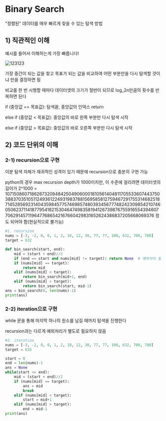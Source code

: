 # Binary Search

"정렬된" 데이터를 매우 빠르게 찾을 수 있는 탐색 방법

## 1) 직관적인 이해

예시를 들어서 이해하는게 가장 빠릅니다!

![123123](/Users/yonghoonlee/Desktop/123123.png)

가장 중간이 되는 값을 찾고 목표가 되는 값을 비교하여 어떤 부분만을 다시 탐색할 것이냐 만을 결정하면 됨

비교를 한 번 시행할 때마다 데이터셋의 크기가 절반이 되므로 log_2n만큼의 횟수를 반복하면 된다

if (중앙값 == 목표값): 탐색끝, 중앙값의 인덱스 return

else if (중앙값 < 목표값): 중앙값의 바로 왼쪽 부분만 다시 탐색 시작

else if (중앙값 > 목표값): 중앙값의 바로 오른쪽 부분만 다시 탐색 시작



## 2) 코드 단위의 이해

### 2-1) recursion으로 구현

이분 탐색 자체가 재귀적인 성격이 있기 때문에 recursion으로 충분히 구현 가능

python의 경우 max recursion depth가 1000이지만, 이 수준에 걸리려면 데이터셋의 길이가 2^1000 = 10715086071862673209484250490600018105614048117055336074437503883703510511249361224931983788156958581275946729175531468251871452856923140435984577574698574803934567774824230985421074605062371141877954182153046474983581941267398767559165543946077062914571196477686542167660429831652624386837205668069376 정도 되어야 함(현실적으로 불가능)

```python
#1. recursion
nums = [-3, -2, 0, 0, 1, 2, 10, 12, 30, 77, 77, 100, 632, 700, 788]
target = 632

def bin_search(start, end):
    mid = (start + end)//2
    if (end == start and nums[mid] != target): return None	# 예외처리 필요함
    if (nums[mid] == target):
        return mid
    elif (nums[mid] < target):
        return bin_search(mid+1, end)
    elif (nums[mid] > target):
        return bin_search(start, mid-1)
ans = bin_search(0, len(nums)-1)
print(ans)
```



### 2-2) iteration으로 구현

while 문을 통해 마지막 하나의 원소를 남길 때까지 탐색을 진행한다

recursion과는 다르게 예외처리가 별도로 필요하지 않음

```python
#2. iteration
nums = [-3, -2, 0, 0, 1, 2, 10, 12, 30, 77, 77, 100, 632, 700, 788]
target = 632

start = 0
end = len(nums)-1
ans = None
while(start <= end):
    mid = (start + end)//2
    if (nums[mid] == target):
        ans = mid
        break
    elif (nums[mid] < target):
        start = mid+1
    elif (nums[mid] > target):
        end = mid-1
print(ans)
```

